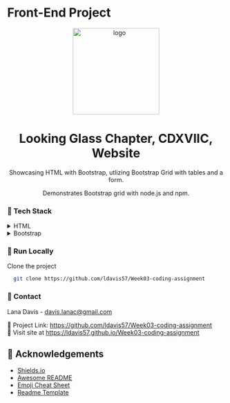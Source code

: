 # Front-End Project
<div align="center">

  <img src="images/NSCDXVIIC-Logo-Color-Trans.png" alt="logo" width="200" height="auto" />
  <h1>Looking Glass Chapter, CDXVIIC, Website</h1>
  
  <p>
    Showcasing HTML with Bootstrap, utlizing Bootstrap Grid with tables and a form.
  </p>
    
  <p>
    Demonstrates Bootstrap grid with node.js and npm.
  </p>
  
</div>

<!-- TechStack -->
### :space_invader: Tech Stack

<details>
  <summary>HTML</summary>
  <ul>
    <li><a href="https://www.w3schools.com/html/">HTML Tutorial</a></li>
  </ul>
</details>

<details>
  <summary>Bootstrap</summary>
  <ul>
    <li><a href="https://getbootstrap.com/">Bootstrap</a></li>
    <li><a href="https://nodejs.org/">node.js</a></li>
  </ul>
</details>

<!-- Run Locally -->
### :running: Run Locally

Clone the project

```bash and powershell
  git clone https://github.com/ldavis57/Week03-coding-assignment
```
### :email: Contact
Lana Davis - davis.lanac@gmail.com

:link: Project Link: https://github.com/ldavis57/Week03-coding-assignment<br>
:link: Visit site at https://ldavis57.github.io/Week03-coding-assignment

<!-- Acknowledgments -->
## :gem: Acknowledgements
 - [Shields.io](https://shields.io/)
 - [Awesome README](https://github.com/matiassingers/awesome-readme)
 - [Emoji Cheat Sheet](https://github.com/ldavis57/emoji-cheat-sheet)
 - [Readme Template](https://github.com/othneildrew/Best-README-Template)
